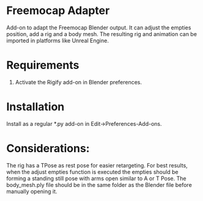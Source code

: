 # Freemocap Adapter

Add-on to adapt the Freemocap Blender output. It can adjust the empties position, add a rig and a body mesh. The
resulting rig and animation can be imported in platforms like Unreal Engine.

# Requirements

1. Activate the Rigify add-on in Blender preferences.

# Installation

Install as a regular *.py add-on in Edit->Preferences-Add-ons.

# Considerations:

The rig has a TPose as rest pose for easier retargeting.
For best results, when the adjust empties function is executed the empties should be forming a standing still pose with
arms open similar to A or T Pose.
The body_mesh.ply file should be in the same folder as the Blender file before manually opening it.
